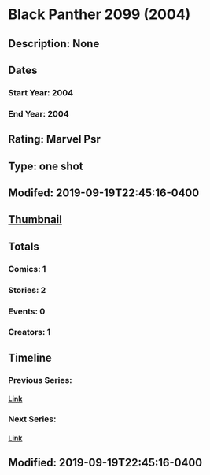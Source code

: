 # Black Panther 2099 (2004)
## Description: None
## Dates
### Start Year: 2004
### End Year: 2004
## Rating: Marvel Psr
## Type: one shot
## Modifed: 2019-09-19T22:45:16-0400
## [Thumbnail](http://i.annihil.us/u/prod/marvel/i/mg/a/20/5a85ff7a5744f.jpg)
## Totals
### Comics: 1
### Stories: 2
### Events: 0
### Creators: 1
## Timeline
### Previous Series: 
#### [Link]()
### Next Series: 
#### [Link]()
## Modified: 2019-09-19T22:45:16-0400